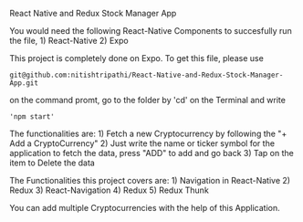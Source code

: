 React Native and Redux Stock Manager App


You would need the following React-Native Components to succesfully run the file, 
	1) React-Native
	2) Expo


This project is completely done on Expo. To get this file, please use

	git@github.com:nitishtripathi/React-Native-and-Redux-Stock-Manager-App.git

on the command promt, go to the folder by 'cd' on the Terminal and write

	'npm start' 

The functionalities are:
	1) Fetch a new Cryptocurrency by following the "+ Add a CryptoCurrency"
	2) Just write the name or ticker symbol for the application to fetch the data, press "ADD" to add and go back
	3) Tap on the item to Delete the data

The Functionalities this project covers are:
	1) Navigation in React-Native
	2) Redux
	3) React-Navigation	
	4) Redux
	5) Redux Thunk

You can add multiple Cryptocurrencies with the help of this Application.

